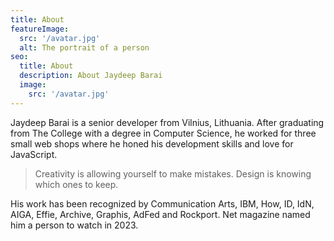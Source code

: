 ```yaml
---
title: About
featureImage:
  src: '/avatar.jpg'
  alt: The portrait of a person
seo:
  title: About
  description: About Jaydeep Barai
  image:
    src: '/avatar.jpg'
---
```


Jaydeep Barai is a senior developer from Vilnius, Lithuania. After graduating from The College with a degree in Computer Science, he worked for three small web shops where he honed his development skills and love for JavaScript.

> Creativity is allowing yourself to make mistakes. Design is knowing which ones to keep.

His work has been recognized by Communication Arts, IBM, How, ID, IdN, AIGA, Effie, Archive, Graphis, AdFed and Rockport. Net magazine named him a person to watch in 2023.
